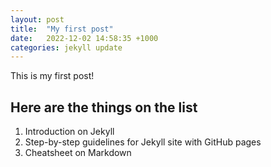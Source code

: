 ```yaml
---
layout: post
title:  "My first post"
date:   2022-12-02 14:58:35 +1000
categories: jekyll update
---
```


This is my first post!

## Here are the things on the list 
1. Introduction on Jekyll
2. Step-by-step guidelines for Jekyll site with GitHub pages
3. Cheatsheet on Markdown
